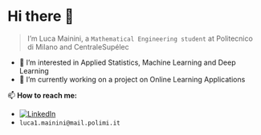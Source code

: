 # Hi there 👋

> I’m Luca Mainini, a `Mathematical Engineering student` at Politecnico di Milano and CentraleSupélec


- 👀 I’m interested in Applied Statistics, Machine Learning and Deep Learning
- 🌱 I’m currently working on a project on Online Learning Applications

📫 **How to reach me:**
- [![LinkedIn](https://img.shields.io/badge/-LinkedIn-blue?style=flat&logo=Linkedin&logoColor=white)](https://www.linkedin.com/in/luca-mainini/)
- `luca1.mainini@mail.polimi.it`


<!---
lucamainini/lucamainini is a ✨ special ✨ repository because its `README.md` (this file) appears on your GitHub profile.
You can click the Preview link to take a look at your changes.
--->
